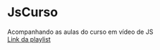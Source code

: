 # JsCurso
Acompanhando as aulas do curso em vídeo de JS <br>
<a href="https://www.youtube.com/watch?v=1-w1RfGIov4&list=PLHz_AreHm4dlsK3Nr9GVvXCbpQyHQl1o1">Link da playlist</a>
